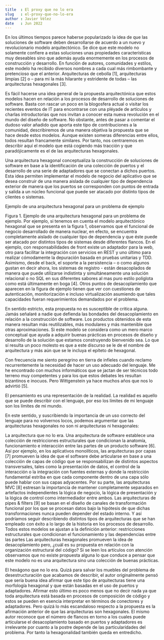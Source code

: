 ```yaml
---
title  : El proxy que no lo era
slug   : el-proxy-que-no-lo-era
author : Javier Vélez
date   : Jun 2022
---
```


En los últimos tiempos parece haberse popularizado la idea de que las soluciones de software deben desarrollarse de acuerdo a un nuevo y revolucionario modelo arquitectónico. Se dice que este modelo no solamente confiere a estas soluciones unas propiedades características muy deseables sino que además ayuda enormemente en los procesos de construcción y desarrollo. En función de autores, comunidades y estilos, este modelo ha recibido diversos nombres a cada cual más rimbombante y pretencioso que el anterior. Arquitecturas de cebolla [1], arquitecturas limpias [2] o – para mi la más hilarante y estridente de todas – las arquitecturas hexagonales [3].

Es fácil hacerse una idea general de la propuesta arquitectónica que estos modelos hacen en relación a los procesos de desarrollo de soluciones de software. Basta con rascar un poco en la blogosfera actual o visitar los recientes eventos de IT para encontrarse con una pléyade de artículos y charlas introductorias que nos invitan a conocer esta nueva revolución en el mundo del diseño de software. No obstante, antes de pasar a comentar el dudoso valor añadido que aporta este tipo de contribuciones a la comunidad, describiremos de una manera objetiva la propuesta que se hace desde estos modelos. Aunque existen someras diferencias entre ellos, todos resultan francamente similares. Por tanto, nos centraremos en describir aquí el modelo que está cogiendo más tracción y que paradójicamente es el de las arquitecturas hexagonales.

Una arquitectura hexagonal conceptualiza la construcción de soluciones de software en base a la identificación de una colección de puertos y el desarrollo de una serie de adaptadores que se conectan a dichos puertos. Esta idea permiten implementar el modelo de negocio del aplicativo que se desea construir de una manera aislada de cualquier tipo de dependencia exterior de manera que los puertos se corresponden con puntos de entrada y salida a un núcleo funcional que puede ser atacado por distinto tipos de clientes o sistemas.

Ejemplo de una arquitectura hexagonal para un problema de ejemplo

Figura 1. Ejemplo de una arquitectura hexagonal para un problema de ejemplo.
Por ejemplo, si tenemos en cuenta el modelo arquitectónico hexagonal que se presenta en la figura 1, observamos que el funcional de negocio desarrollado de manera nuclear, en efecto, se encuentra completamente aislado de cualquier tipo de dependencia y que éste puede ser atacado por distintos tipos de sistemas desde diferentes flancos. En el ejemplo, con responsabilidades de front existe un adaptador para la web, otro para facilitar la integración con servicios en REST y uno último para realizar cómodamente la depuración basada en pruebas unitarias y TDD. Asimismo, desde el back, el soporte a la persistencia – o como algunos gustan en decir ahora, los sistemas de registro - están desacoplados de manera que puede utilizarse indistinta y simultáneamente una solución relacional o no SQL en sus diferentes sabores al mas puro estilo políglota como está últimamente en boga [4]. Otros puntos de desacoplamiento que aparecen en la figura de ejemplo tienen que ver con cuestiones de autenticación, monitorización e incluso virtualización asumiendo que tales capacidades fueran requerimientos demandados por el problema.

En sentido estricto, esta propuesta no es susceptible de critica alguna. Jamás señalaré a nadie que defienda las bondades del desacoplamiento en relación a la construcción de software. Los productos obtenidos de esta manera resultan más reutilizables, más modulares y más mantenible que otras aproximaciones. Si este modelo se considera como un mero marco conceptual que ayuda a adquirir buenas prácticas en procesos de diseño y desarrollo de la solución que estamos construyendo bienvenido sea. Lo que sí resulta un poco molesto es que a este discurso se le de el nombre de arquitectura y más aún que se le incluya el epíteto de hexagonal.

Con frecuencia me siento peregrino en tierra de infieles cuando reclamo recurrentemente la necesidad de hacer un uso adecuado del lenguaje. Me he encontrado con muchos informáticos que se jactan de ser técnicos todo terreno muy competentes y para los que estos debates les resultan bizantinos e inocuos. Pero Wittgenstein ya hace muchos años que nos lo advirtió [5].

El pensamiento es una representación de la realidad. La realidad es aquello que se puede describir con el lenguaje, por eso los límites de mi lenguaje son los límites de mi mundo.

En este sentido, y suscribiendo la importancia de un uso correcto del lenguaje para no volvernos locos, podemos argumentar que las arquitecturas hexagonales no son ni arquitecturas ni hexagonales:

La arquitectura que no lo era. Una arquitectura de software establece una colección de restricciones estructurales que condicionan la anatomía, funcionamiento e interacción entre las partes de un producto software [6]. Así por ejemplo, en los aplicativos monolíticos, las arquitecturas por capas [7] promueven la idea de que el software debe articularse en base a una colección de capas de código que se responsabilizan de distintos aspectos transversales, tales como la presentación de datos, el control de la interacción o la integración con fuentes externas y donde la restricción fundamental estriba en que cada componente dentro de una capa sólo puede hablar con sus capas adyacentes. Por su parte, las arquitecturas MVC [8] estresan la importancia de mantener completamente separados en artefactos independientes la lógica de negocio, la lógica de presentación y la lógica de control como intermediador entre ambos. Las arquitecturas de pipes & filters [9] se basan en el diseño de canales de transformación funcional por los que se procesan datos bajo la hipótesis de que dichas transformaciones nunca pueden depender del estado interno. Y así podríamos seguir describiendo distintos tipos de arquitecturas que se han empleado con éxito a lo largo de la historia en los procesos de desarrollo. Todos estos modelos se ajustan a la definición anterior: restricciones estructurales que condicionan el funcionamiento y las dependencias entre las partes Las arquitecturas hexagonales promueven la idea de desacoplamiento pero, ¿cuál es su propuesta en relación con la organización estructural del código? Si se leen los artículos con atención observamos que no existe propuesta alguna lo que conduce a pensar que este modelo no es una arquitectura sino una colección de buenas prácticas.

El hexágono que no lo era. Quizá para salvar los muebles del problema de desestructuración que acabamos de describir, el autor originalmente pensó que sería buena idea afirmar que este tipo de arquitecturas tiene una morfología hexagonal y que están basadas en el uso de puertos y adaptadores. Afirmar esto último es poco menos que no decir nada ya que toda arquitectura está basada en procesos de composición de código y estos se pueden en esencia interpretar en términos de conectores y adaptadores. Pero quizá lo más escandaloso respecto a la propuesta es la afirmación anterior de que las arquitecturas son hexagonales. El mismo autor reconoce que el número de flancos en torno a los cuales puede articularse el desacoplamiento basado en puertos y adaptadores es irrelevante por cuanto a la postre depende de las particularidades del problema. Por tanto la hexagonalidad también queda en entredicho.